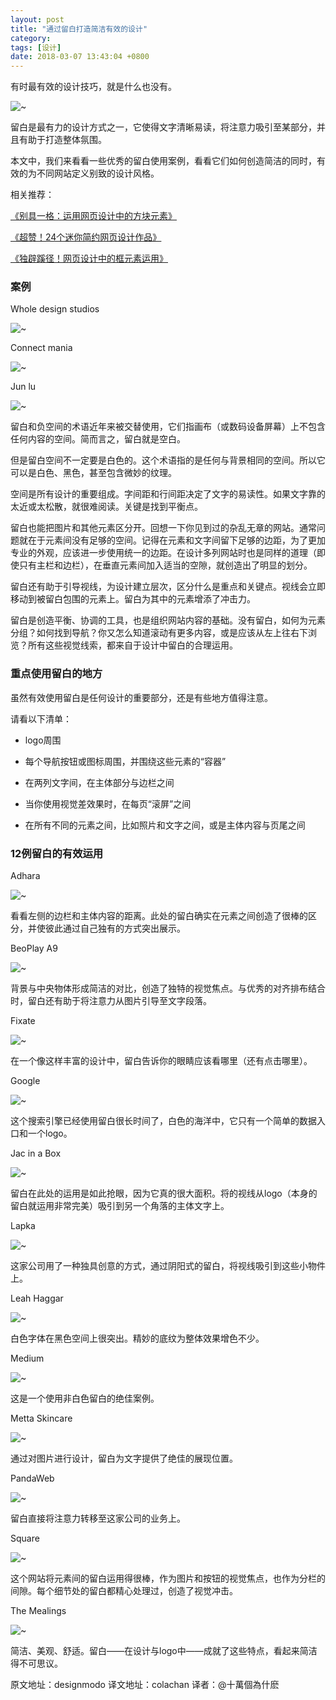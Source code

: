```yaml
---
layout: post
title: "通过留白打造简洁有效的设计"
category: 
tags: [设计]
date: 2018-03-07 13:43:04 +0800
---
```

有时最有效的设计技巧，就是什么也没有。

![~](/assets/mealings.jpg)

留白是最有力的设计方式之一，它使得文字清晰易读，将注意力吸引至某部分，并且有助于打造整体氛围。

本文中，我们来看看一些优秀的留白使用案例，看看它们如何创造简洁的同时，有效的为不同网站定义别致的设计风格。

相关推荐：

[《别具一格：运用网页设计中的方块元素》](http://www.uisdc.com/webpage-block-elements-in-design)

[《超赞！24个迷你简约网页设计作品》](http://www.uisdc.com/24-simple-webpage-design)

[《独辟蹊径！网页设计中的框元素运用》](http://www.uisdc.com/outline-components-website-design)


### 案例

Whole design studios

![~](/assets/whole.jpg)

Connect mania

![~](/assets/connect.jpg)

Jun lu

![~](/assets/jun-lu.jpg)

留白和负空间的术语近年来被交替使用，它们指画布（或数码设备屏幕）上不包含任何内容的空间。简而言之，留白就是空白。

但是留白空间不一定要是白色的。这个术语指的是任何与背景相同的空间。所以它可以是白色、黑色，甚至包含微妙的纹理。

空间是所有设计的重要组成。字间距和行间距决定了文字的易读性。如果文字靠的太近或太松散，就很难阅读。关键是找到平衡点。

留白也能把图片和其他元素区分开。回想一下你见到过的杂乱无章的网站。通常问题就在于元素间没有足够的空间。记得在元素和文字间留下足够的边距，为了更加专业的外观，应该进一步使用统一的边距。在设计多列网站时也是同样的道理（即使只有主栏和边栏），在垂直元素间加入适当的空隙，就创造出了明显的划分。

留白还有助于引导视线，为设计建立层次，区分什么是重点和关键点。视线会立即移动到被留白包围的元素上。留白为其中的元素增添了冲击力。

留白是创造平衡、协调的工具，也是组织网站内容的基础。没有留白，如何为元素分组？如何找到导航？你又怎么知道滚动有更多内容，或是应该从左上往右下浏览？所有这些视觉线索，都来自于设计中留白的合理运用。


### 重点使用留白的地方

虽然有效使用留白是任何设计的重要部分，还是有些地方值得注意。

请看以下清单：

- logo周围

- 每个导航按钮或图标周围，并围绕这些元素的“容器”

- 在两列文字间，在主体部分与边栏之间

- 当你使用视觉差效果时，在每页“滚屏”之间

- 在所有不同的元素之间，比如照片和文字之间，或是主体内容与页尾之间


### 12例留白的有效运用

Adhara

![~](/assets/adhara.jpg)

看看左侧的边栏和主体内容的距离。此处的留白确实在元素之间创造了很棒的区分，并使彼此通过自己独有的方式突出展示。

BeoPlay A9

![~](/assets/a9.jpg)

背景与中央物体形成简洁的对比，创造了独特的视觉焦点。与优秀的对齐排布结合时，留白还有助于将注意力从图片引导至文字段落。

Fixate

![~](/assets/fixate.jpg)

在一个像这样丰富的设计中，留白告诉你的眼睛应该看哪里（还有点击哪里）。

Google

![~](/assets/google.jpg)

这个搜索引擎已经使用留白很长时间了，白色的海洋中，它只有一个简单的数据入口和一个logo。

Jac in a Box

![~](/assets/jac.jpg)

留白在此处的运用是如此抢眼，因为它真的很大面积。将的视线从logo（本身的留白就运用非常完美）吸引到另一个角落的主体文字上。

Lapka

![~](/assets/lapka.jpg)

这家公司用了一种独具创意的方式，通过阴阳式的留白，将视线吸引到这些小物件上。

Leah Haggar

![~](/assets/leah.jpg)

白色字体在黑色空间上很突出。精妙的底纹为整体效果增色不少。

Medium

![~](/assets/medium.jpg)

这是一个使用非白色留白的绝佳案例。

Metta Skincare

![~](/assets/metta.jpg)

通过对图片进行设计，留白为文字提供了绝佳的展现位置。

PandaWeb

![~](/assets/pandaweb.jpg)

留白直接将注意力转移至这家公司的业务上。

Square

![~](/assets/square1.jpg)

这个网站将元素间的留白运用得很棒，作为图片和按钮的视觉焦点，也作为分栏的间隙。每个细节处的留白都精心处理过，创造了视觉冲击。

The Mealings

![~](/assets/mealings.jpg)

简洁、美观、舒适。留白——在设计与logo中——成就了这些特点，看起来简洁得不可思议。

原文地址：designmodo
译文地址：colachan
译者：@十萬個為什麽